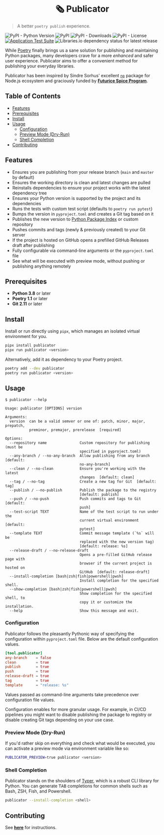 <center><h1>🗞 Publicator</h1></center>

> A better `poetry publish` experience.

![PyPI - Python Version](https://img.shields.io/pypi/pyversions/publicator)
![PyPI](https://img.shields.io/pypi/v/publicator)
![PyPI - Downloads](https://img.shields.io/pypi/dm/publicator)
![PyPI - License](https://img.shields.io/pypi/l/publicator)
[![Application Test Suite](https://github.com/nikoheikkila/publicator/actions/workflows/python-package.yml/badge.svg)](https://github.com/nikoheikkila/publicator/actions/workflows/python-package.yml)
![Libraries.io dependency status for latest release](https://img.shields.io/librariesio/release/pypi/publicator)

While [Poetry](https://python-poetry.org) finally brings us a sane solution for publishing and maintaining Python packages, many developers crave for a more _enhanced_ and safer user experience. Publicator aims to offer a convenient method for publishing your everyday libraries.

Publicator has been inspired by Sindre Sorhus' excellent [`np`](https://github.com/sindresorhus/np) package for Node.js ecosystem and graciously funded by [**Futurice Spice Program**](https://spiceprogram.org).

<h2>Table of Contents</h2>

* [Features](#features)
* [Prerequisites](#prerequisites)
* [Install](#install)
* [Usage](#usage)
  * [Configuration](#configuration)
  * [Preview Mode (Dry-Run)](#preview-mode-dry-run)
  * [Shell Completion](#shell-completion)
* [Contributing](#contributing)

## Features

* Ensures you are publishing from your release branch (`main` and `master` by default)
* Ensures the working directory is clean and latest changes are pulled
* Reinstalls dependencies to ensure your project works with the latest dependency tree
* Ensures your Python version is supported by the project and its dependencies
* Runs the tests with custom test script (defaults to `poetry run pytest`)
* Bumps the version in `pyproject.toml` and creates a Git tag based on it
* Publishes the new version to [Python Package Index](https://pypi.org) or custom repository
* Pushes commits and tags (newly & previously created) to your Git server
* If the project is hosted on GitHub opens a prefilled GitHub Releases draft after publishing
* Fully configurable via command-line arguments or the `pyproject.toml` file
* See what will be executed with preview mode, without pushing or publishing anything remotely

## Prerequisites

* **Python 3.8** or later
* **Poetry 1.1** or later
* **Git 2.11** or later

## Install

Install or run directly using `pipx`, which manages an isolated virtual environment for you.

```sh
pipx install publicator
pipx run publicator <version>
```

Alternatively, add it as dependency to your Poetry project.

```sh
poetry add --dev publicator
poetry run publicator <version>
```

## Usage

```plain
$ publicator --help

Usage: publicator [OPTIONS] version

Arguments:
  version  can be a valid semver or one of: patch, minor, major, prepatch,
           preminor, premajor, prerelease  [required]

Options:
  --repository name               Custom repository for publishing (must be
                                  specified in pyproject.toml)
  --any-branch / --no-any-branch  Allow publishing from any branch  [default:
                                  no-any-branch]
  --clean / --no-clean            Ensure you're working with the latest
                                  changes  [default: clean]
  --tag / --no-tag                Create a new tag for Git  [default: tag]
  --publish / --no-publish        Publish the package to the registry
                                  [default: publish]
  --push / --no-push              Push commits and tags to Git  [default:
                                  push]
  --test-script TEXT              Name of the test script to run under the
                                  current virtual environment  [default:
                                  pytest]
  --template TEXT                 Commit message template (`%s` will be
                                  replaced with the new version tag)
                                  [default: release: %s]
  --release-draft / --no-release-draft
                                  Opens a pre-filled GitHub release page with
                                  browser if the current project is hosted on
                                  GitHub  [default: release-draft]
  --install-completion [bash|zsh|fish|powershell|pwsh]
                                  Install completion for the specified shell.
  --show-completion [bash|zsh|fish|powershell|pwsh]
                                  Show completion for the specified shell, to
                                  copy it or customize the installation.
  --help                          Show this message and exit.
```

### Configuration

Publicator follows the pleasantly Pythonic way of specifying the configuration within `pyproject.toml` file. Below are the default configuration values.

```toml
[tool.publicator]
any-branch    = false
clean         = true
publish       = true
push          = true
release-draft = true
tag           = true
template      = "release: %s"
```

Values passed as command-line arguments take precedence over configuration file values.

Configuration enables for more granular usage. For example, in CI/CD pipelines you might want to disable publishing the package to registry or disable creating Git tags depending on your use case.

### Preview Mode (Dry-Run)

If you'd rather skip on everything and check what would be executed, you can activate a preview mode via environment variable like so:

```sh
PUBLICATOR_PREVIEW=true publicator <version>
```

### Shell Completion

Publicator stands on the shoulders of [Typer](https://typer.tiangolo.com), which is a robust CLI library for Python. You can generate <kbd>TAB</kbd> completions for common shells such as Bash, ZSH, Fish, and Powershell.

```sh
publicator --install-completion <shell>
```

## Contributing

See [**here**](CONTRIBUTING.md) for instructions.
